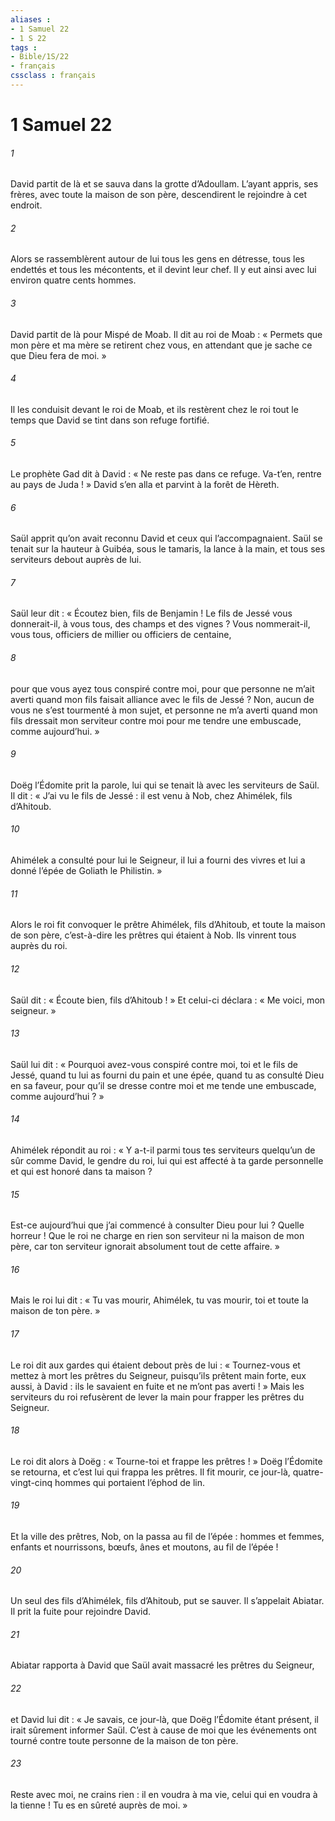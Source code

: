 ```yaml
---
aliases : 
- 1 Samuel 22
- 1 S 22
tags : 
- Bible/1S/22
- français
cssclass : français
---
```


# 1 Samuel 22

###### 1
David partit de là et se sauva dans la grotte d’Adoullam. L’ayant appris, ses frères, avec toute la maison de son père, descendirent le rejoindre à cet endroit.
###### 2
Alors se rassemblèrent autour de lui tous les gens en détresse, tous les endettés et tous les mécontents, et il devint leur chef. Il y eut ainsi avec lui environ quatre cents hommes.
###### 3
David partit de là pour Mispé de Moab. Il dit au roi de Moab : « Permets que mon père et ma mère se retirent chez vous, en attendant que je sache ce que Dieu fera de moi. »
###### 4
Il les conduisit devant le roi de Moab, et ils restèrent chez le roi tout le temps que David se tint dans son refuge fortifié.
###### 5
Le prophète Gad dit à David : « Ne reste pas dans ce refuge. Va-t’en, rentre au pays de Juda ! » David s’en alla et parvint à la forêt de Hèreth.
###### 6
Saül apprit qu’on avait reconnu David et ceux qui l’accompagnaient. Saül se tenait sur la hauteur à Guibéa, sous le tamaris, la lance à la main, et tous ses serviteurs debout auprès de lui.
###### 7
Saül leur dit : « Écoutez bien, fils de Benjamin ! Le fils de Jessé vous donnerait-il, à vous tous, des champs et des vignes ? Vous nommerait-il, vous tous, officiers de millier ou officiers de centaine,
###### 8
pour que vous ayez tous conspiré contre moi, pour que personne ne m’ait averti quand mon fils faisait alliance avec le fils de Jessé ? Non, aucun de vous ne s’est tourmenté à mon sujet, et personne ne m’a averti quand mon fils dressait mon serviteur contre moi pour me tendre une embuscade, comme aujourd’hui. »
###### 9
Doëg l’Édomite prit la parole, lui qui se tenait là avec les serviteurs de Saül. Il dit : « J’ai vu le fils de Jessé : il est venu à Nob, chez Ahimélek, fils d’Ahitoub.
###### 10
Ahimélek a consulté pour lui le Seigneur, il lui a fourni des vivres et lui a donné l’épée de Goliath le Philistin. »
###### 11
Alors le roi fit convoquer le prêtre Ahimélek, fils d’Ahitoub, et toute la maison de son père, c’est-à-dire les prêtres qui étaient à Nob. Ils vinrent tous auprès du roi.
###### 12
Saül dit : « Écoute bien, fils d’Ahitoub ! » Et celui-ci déclara : « Me voici, mon seigneur. »
###### 13
Saül lui dit : « Pourquoi avez-vous conspiré contre moi, toi et le fils de Jessé, quand tu lui as fourni du pain et une épée, quand tu as consulté Dieu en sa faveur, pour qu’il se dresse contre moi et me tende une embuscade, comme aujourd’hui ? »
###### 14
Ahimélek répondit au roi : « Y a-t-il parmi tous tes serviteurs quelqu’un de sûr comme David, le gendre du roi, lui qui est affecté à ta garde personnelle et qui est honoré dans ta maison ?
###### 15
Est-ce aujourd’hui que j’ai commencé à consulter Dieu pour lui ? Quelle horreur ! Que le roi ne charge en rien son serviteur ni la maison de mon père, car ton serviteur ignorait absolument tout de cette affaire. »
###### 16
Mais le roi lui dit : « Tu vas mourir, Ahimélek, tu vas mourir, toi et toute la maison de ton père. »
###### 17
Le roi dit aux gardes qui étaient debout près de lui : « Tournez-vous et mettez à mort les prêtres du Seigneur, puisqu’ils prêtent main forte, eux aussi, à David : ils le savaient en fuite et ne m’ont pas averti ! » Mais les serviteurs du roi refusèrent de lever la main pour frapper les prêtres du Seigneur.
###### 18
Le roi dit alors à Doëg : « Tourne-toi et frappe les prêtres ! » Doëg l’Édomite se retourna, et c’est lui qui frappa les prêtres. Il fit mourir, ce jour-là, quatre-vingt-cinq hommes qui portaient l’éphod de lin.
###### 19
Et la ville des prêtres, Nob, on la passa au fil de l’épée : hommes et femmes, enfants et nourrissons, bœufs, ânes et moutons, au fil de l’épée !
###### 20
Un seul des fils d’Ahimélek, fils d’Ahitoub, put se sauver. Il s’appelait Abiatar. Il prit la fuite pour rejoindre David.
###### 21
Abiatar rapporta à David que Saül avait massacré les prêtres du Seigneur,
###### 22
et David lui dit : « Je savais, ce jour-là, que Doëg l’Édomite étant présent, il irait sûrement informer Saül. C’est à cause de moi que les événements ont tourné contre toute personne de la maison de ton père.
###### 23
Reste avec moi, ne crains rien : il en voudra à ma vie, celui qui en voudra à la tienne ! Tu es en sûreté auprès de moi. »
